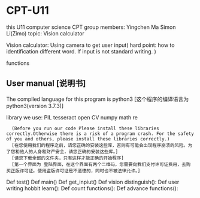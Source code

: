 # CPT-U11
this U11 computer science CPT
group members:
      Yingchen Ma
       Simon Li(Zimo)
topic: Vision calculator

Vision calculator:
    Using camera to get user input( hard point: how to identification different word. If input is not standard writing. )

functions

User manual [说明书]
--------------------------------------------------------------------------
The compiled language for this program is python3
[这个程序的编译语言为python3(version 3.7.3)] 

library we use:
      PIL
      tesseract 
      open CV
      numpy
      math
      re
      
      (Before you run our code Please install these libraries correctly.Otherwise there is a risk of a program crash. For the safety of you and others, please install these libraries correctly.)
      [在您使用我们的程序之前，请您正确的安装这些库，否则有可能会出现程序崩溃的风险。为了您和他人的人身和财产安全，请您正确的安装这些库。]
      [请您下载全部的文件夹，只有这样才能正确的开始程序]
      [第一个界面为 登陆界面，在这个界面有两个二维码，您需要向我们支付许可证费用，去购买正版许可证。使用盗版许可证是不道德的，同时也不被法律允许。]


Def test()
Def main()
Def get_inpiut() 
Def vision distinguish():
Def user writing hobbit learn():
Def count functions(): 
Def advance functions():
